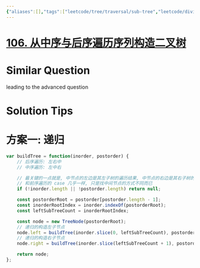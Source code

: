 ```yaml
---
{"aliases":[],"tags":["leetcode/tree/traversal/sub-tree","leetcode/divide-and-conquer","leetcode/unsolved"],"review-dates":[],"dg-publish":true,"difficulty":"medium","date-created":"2023-06-13-Tue, 10:14:12 am","date-modified":"2023-06-13-Tue, 10:14:23 am","permalink":"/programming/basic/leetcode/106. 从中序与后序遍历序列构造二叉树/","dgPassFrontmatter":true}
---
```



# [106. 从中序与后序遍历序列构造二叉树](https://leetcode.cn/problems/construct-binary-tree-from-inorder-and-postorder-traversal/)

# Similar Question

leading to the advanced question

# Solution Tips

# 方案一: 递归

```js
var buildTree = function(inorder, postorder) {
    // 后序遍历: 左右中
    // 中序遍历: 左中右

    // 最关键的一点就是, 中节点的左边是其左子树的遍历结果, 中节点的右边是其右子树的遍历结果
    // 和前序遍历的 case 几乎一样, 只是找中间节点的方式不同而已
    if (!inorder.length || !postorder.length) return null;

    const postorderRoot = postorder[postorder.length - 1];
    const inorderRootIndex = inorder.indexOf(postorderRoot);
    const leftSubTreeCount = inorderRootIndex;

    const node = new TreeNode(postorderRoot);
    // 递归的构造左子节点
    node.left = buildTree(inorder.slice(0, leftSubTreeCount), postorder.slice(0, inorderRootIndex));
    // 递归的构造右子节点
    node.right = buildTree(inorder.slice(leftSubTreeCount + 1), postorder.slice(inorderRootIndex, postorder.length - 1))

    return node;
};

```
